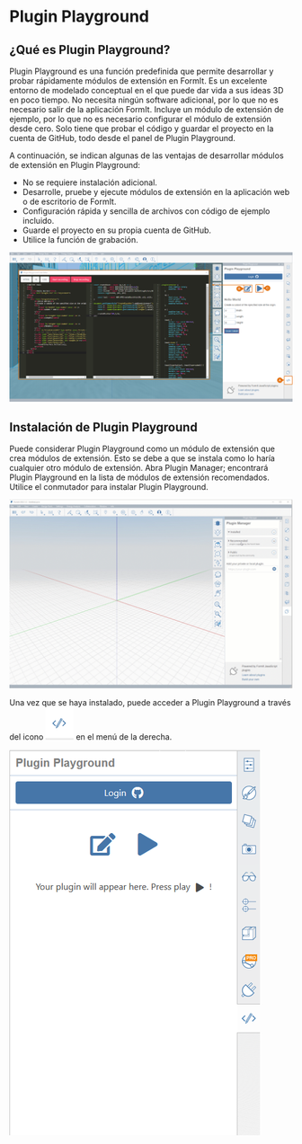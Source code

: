 # Plugin Playground

## ¿Qué es Plugin Playground?

Plugin Playground es una función predefinida que permite desarrollar y probar rápidamente módulos de extensión en FormIt. Es un excelente entorno de modelado conceptual en el que puede dar vida a sus ideas 3D en poco tiempo. No necesita ningún software adicional, por lo que no es necesario salir de la aplicación FormIt. Incluye un módulo de extensión de ejemplo, por lo que no es necesario configurar el módulo de extensión desde cero. Solo tiene que probar el código y guardar el proyecto en la cuenta de GitHub, todo desde el panel de Plugin Playground.

A continuación, se indican algunas de las ventajas de desarrollar módulos de extensión en Plugin Playground:

* No se requiere instalación adicional.
* Desarrolle, pruebe y ejecute módulos de extensión en la aplicación web o de escritorio de FormIt.
* Configuración rápida y sencilla de archivos con código de ejemplo incluido.
* Guarde el proyecto en su propia cuenta de GitHub.
* Utilice la función de grabación.

![](<../../../.gitbook/assets/14 (3) (1).png>)

## Instalación de Plugin Playground

Puede considerar Plugin Playground como un módulo de extensión que crea módulos de extensión. Esto se debe a que se instala como lo haría cualquier otro módulo de extensión. Abra Plugin Manager; encontrará Plugin Playground en la lista de módulos de extensión recomendados. Utilice el conmutador para instalar Plugin Playground.

![](<../../../.gitbook/assets/01-install playgground formit.gif>)

Una vez que se haya instalado, puede acceder a Plugin Playground a través del icono ![](<../../../.gitbook/assets/image (25).png>) en el menú de la derecha.

![](<../../../.gitbook/assets/image (53) (1) (1) (1).png>)
